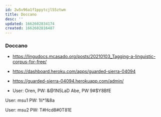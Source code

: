 ```yaml
---
id: 2w5v96a1f1ppytcjl55ztwm
title: Doccano
desc: ''
updated: 1662602834174
created: 1662602816487
---
```


### Doccano

- https://lingudocs.mcasado.org/posts/20210103_Tagging-a-linguistic-corpus-for-free/
- https://dashboard.heroku.com/apps/guarded-sierra-04094
- https://guarded-sierra-04094.herokuapp.com/admin/

- User:
Oren, PW: &@1N5LaD
Abe, PW 9#$Y8BfE

User: msu1
PW: 1Ii*1&8a

User: msu2
PW: T#Hcd8#0T81E
